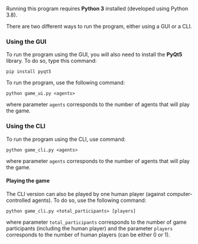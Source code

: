 Running this program requires **Python 3** installed (developed using Python 3.8).

There are two different ways to run the program, either using a GUI or a CLI.

### Using the GUI

To run the program using the GUI, you will also need to install the **PyQt5** library. To do so, type this command:

`pip install pyqt5`

To run the program, use the following command:

`python game_ui.py <agents>`

where parameter `agents` corresponds to the number of agents that will play the game.

### Using the CLI

To run the program using the CLI, use command:

`python game_cli.py <agents>`

where parameter `agents` corresponds to the number of agents that will play the game.

#### Playing the game

The CLI version can also be played by one human player (against computer-controlled agents). To do so, use the following command:

`python game_cli.py <total_participants> [players]`

where parameter `total_participants` corresponds to the number of game participants (including the human player) and the parameter `players` corresponds to the number of human players (can be either 0 or 1).

